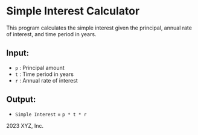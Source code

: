 # Simple Interest Calculator

This program calculates the simple interest given the principal, annual rate of interest, and time period in years.

## Input:
- `p` : Principal amount
- `t` : Time period in years
- `r` : Annual rate of interest

## Output:
- `Simple Interest` = `p * t * r`

2023 XYZ, Inc.